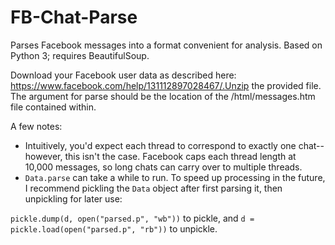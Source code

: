 FB-Chat-Parse
======

Parses Facebook messages into a format convenient for analysis. Based on Python 3; requires BeautifulSoup.

Download your Facebook user data as described here: https://www.facebook.com/help/131112897028467/.Unzip the provided file. The argument for parse should be the location of the /html/messages.htm file contained within.

A few notes:
* Intuitively, you'd expect each thread to correspond to exactly one chat--however, this isn't the case. Facebook caps each thread length at 10,000 messages, so long chats can carry over to multiple threads.
* `Data.parse` can take a while to run. To speed up processing in the future, I recommend pickling the `Data` object after first parsing it, then unpickling for later use:

`pickle.dump(d, open("parsed.p", "wb"))` to pickle, and
`d = pickle.load(open("parsed.p", "rb"))` to unpickle.